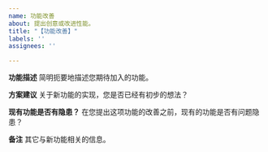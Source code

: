 ```yaml
---
name: 功能改善
about: 提出创意或改进性能。
title: "【功能改善】"
labels: ''
assignees: ''

---
```


**功能描述**
简明扼要地描述您期待加入的功能。

**方案建议**
关于新功能的实现，您是否已经有初步的想法？

**现有功能是否有隐患？**
在您提出这项功能的改善之前，现有的功能是否有问题隐患？

**备注**
其它与新功能相关的信息。

